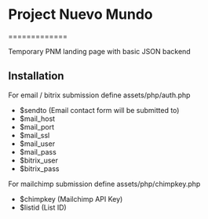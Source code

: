 # Project Nuevo Mundo
=============

Temporary PNM landing page with basic JSON backend

Installation
------------

For email / bitrix submission define assets/php/auth.php

* $sendto (Email contact form will be submitted to)
* $mail_host
* $mail_port
* $mail_ssl
* $mail_user
* $mail_pass
* $bitrix_user
* $bitrix_pass

For mailchimp submission define assets/php/chimpkey.php

* $chimpkey (Mailchimp API Key)
* $listid (List ID)